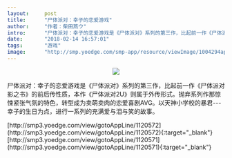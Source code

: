 ```yaml
---
layout:     post
title:      "尸体派对：幸子的恋爱游戏"
author:     "作者：柴田燕ウ"
intro:      "尸体派对：幸子的恋爱游戏是《尸体派对》系列的第三作，比起前一作《尸体派对 影之书》的前后传性质，本作《尸体派对2U》则属于外传形式。抛弃系列作那惊悚紧张气氛的特色，转型成为卖萌卖肉的恋爱喜剧AVG。以天神小学校的暴君---幸子的生日为点，进行一系列的充满爱与泪与笑的故事。"
date:       "2018-02-14 16:57:01"
tags:       "游戏"
image:      "http://smp.yoedge.com/smp-app/resource/viewImage/1004294appline.png"
---
```

<div style="text-align: center">
<p><img src="http://smp.yoedge.com/smp-app/resource/viewImage/1004294appline.png"/></p>
</div>
<p class="post-meta">
<span>尸体派对：幸子的恋爱游戏是《尸体派对》系列的第三作，比起前一作《尸体派对 影之书》的前后传性质，本作《尸体派对2U》则属于外传形式。抛弃系列作那惊悚紧张气氛的特色，转型成为卖萌卖肉的恋爱喜剧AVG。以天神小学校的暴君---幸子的生日为点，进行一系列的充满爱与泪与笑的故事。</span>
</p>
[http://smp3.yoedge.com/view/gotoAppLine/1120572](http://smp3.yoedge.com/view/gotoAppLine/1120572){:target="_blank"}
[http://smp3.yoedge.com/view/gotoAppLine/1120571](http://smp3.yoedge.com/view/gotoAppLine/1120571){:target="_blank"}


